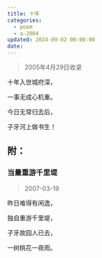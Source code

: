 ```yaml
---
title: 十年
categories:
  - poem
  - a-2004
updated: 2024-09-02 00:00:00
date:
---
```


> 2005年4月29日收录

十年入世城府深，

一事无成心机重。

今日无常归去后，

子牙河上做书生！

## 附： ##

### 当量重游千里堤 ###

> 2007-03-19

昨日难得有闲逸，

独自重游千里堤，

子牙故园人已去，

一树桃花一夜雨。